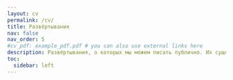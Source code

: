 ```yaml
---
layout: cv
permalink: /cv/
title: Развёртывания
nav: false
nav_order: 5
#cv_pdf: example_pdf.pdf # you can also use external links here
description: Развёртывания, о которых мы можем писать публично. Их существенно больше, однако мы уважаем право наших клиентов на конфиденциальность, поэтому пишем только о тех, о которых можем.
toc:
  sidebar: left
---
```


